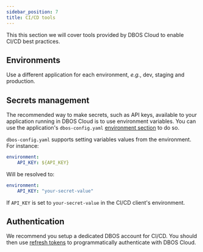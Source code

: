 ```yaml
---
sidebar_position: 7
title: CI/CD tools
---
```


This this section we will cover tools provided by DBOS Cloud to enable CI/CD best practices.

## Environments
Use a different application for each environment, _e.g._, dev, staging and production.

## Secrets management
The recommended way to make secrets, such as API keys, available to your application running in DBOS Cloud is to use environment variables.
You can use the application's `dbos-config.yaml` [environment section](../api-reference/configuration#environment-variables) to do so.

`dbos-config.yaml` supports setting variables values from the environment. For instance:

```yaml
environment:
    API_KEY: ${API_KEY}
```

Will be resolved to:
```yaml
environment:
    API_KEY: "your-secret-value"
```

If `API_KEY` is set to `your-secret-value` in the CI/CD client's environment.

## Authentication
We recommend you setup a dedicated DBOS account for CI/CD.
You should then use [refresh tokens](account-management#authenticating-programatically) to programmatically authenticate with DBOS Cloud.
